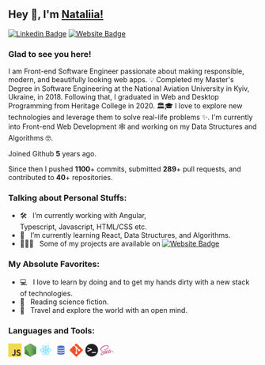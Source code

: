 ## Hey 👋, I'm [Nataliia!](https://github.com/nataliia-reshetnikova/)

[![Linkedin Badge](https://img.shields.io/badge/-LinkedIn-0e76a8?style=flat-square&logo=Linkedin&logoColor=white)](https://linkedin.com/in/nataliiareshetnikova)
[![Website Badge](https://img.shields.io/badge/Website-3b5998?style=flat-square&logo=google-chrome&logoColor=white)](https://nataliiareshetnikova.wordpress.com/)

### Glad to see you here! &nbsp;

I am Front-end Software Engineer passionate about making responsible, modern, and beautifully looking web apps. 💡 Completed my Master's Degree in Software Engineering at the National Aviation University in Kyiv, Ukraine, in 2018. Following that, I graduated in Web and Desktop Programming from Heritage College in 2020. 🏛️🎓 I love to explore new technologies and leverage them to solve real-life problems ✨. I'm currently into Front-end Web Development 🕸️ and working on my Data Structures and Algorithms 🤓.

Joined Github **5** years ago.

Since then I pushed **1100**+ commits, submitted **289**+ pull requests,  and contributed to **40**+  repositories.

### Talking about Personal Stuffs:

- 🛠 &nbsp; I’m currently working with Angular, <br /> Typescript, Javascript, HTML/CSS etc.
- 🚀 &nbsp; I’m currently learning React, Data Structures, and Algorithms.
- 👨🏻‍💻 &nbsp; Some of my projects are available on [![Website Badge](https://img.shields.io/badge/Website-3b5998?style=flat-square&logo=google-chrome&logoColor=white)](https://nataliiareshetnikova.wordpress.com/)
<!-- - 📝 &nbsp; Checkout my [Resume](https://github.com/iampavangandhi/iampavangandhi/blob/master/resume.pdf).-->

### My Absolute Favorites:

- 💻 &nbsp; I love to learn by doing and to get my hands dirty with a new stack of technologies.
- 📰 &nbsp; Reading science fiction.
- 🍕 &nbsp; Travel and explore the world with an open mind.

### Languages and Tools:

<code><img height="27" src="https://raw.githubusercontent.com/github/explore/80688e429a7d4ef2fca1e82350fe8e3517d3494d/topics/javascript/javascript.png" alt="javascript"></code>
<code><img height="27" src="https://raw.githubusercontent.com/github/explore/80688e429a7d4ef2fca1e82350fe8e3517d3494d/topics/nodejs/nodejs.png" alt="nodejs"></code>
<code><img height="27" src="https://raw.githubusercontent.com/github/explore/80688e429a7d4ef2fca1e82350fe8e3517d3494d/topics/react/react.png" alt="react"></code>
<code><img height="27" src="https://raw.githubusercontent.com/github/explore/80688e429a7d4ef2fca1e82350fe8e3517d3494d/topics/sql/sql.png" alt="sql"></code>
<code><img height="27" src="https://raw.githubusercontent.com/devicons/devicon/master/icons/git/git-original.svg" alt="git"></code>
<code><img height="27" src="https://raw.githubusercontent.com/github/explore/80688e429a7d4ef2fca1e82350fe8e3517d3494d/topics/terminal/terminal.png" alt="terminal"></code>
<code><img height="27" src="https://raw.githubusercontent.com/github/explore/80688e429a7d4ef2fca1e82350fe8e3517d3494d/topics/sass/sass.png" alt="sass"></code>
